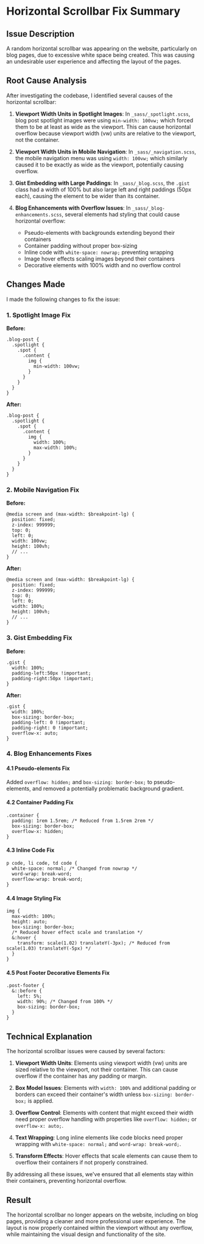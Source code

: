 # Horizontal Scrollbar Fix Summary

## Issue Description

A random horizontal scrollbar was appearing on the website, particularly on blog pages, due to excessive white space being created. This was causing an undesirable user experience and affecting the layout of the pages.

## Root Cause Analysis

After investigating the codebase, I identified several causes of the horizontal scrollbar:

1. **Viewport Width Units in Spotlight Images**: In `_sass/_spotlight.scss`, blog post spotlight images were using `min-width: 100vw;` which forced them to be at least as wide as the viewport. This can cause horizontal overflow because viewport width (vw) units are relative to the viewport, not the container.

2. **Viewport Width Units in Mobile Navigation**: In `_sass/_navigation.scss`, the mobile navigation menu was using `width: 100vw;` which similarly caused it to be exactly as wide as the viewport, potentially causing overflow.

3. **Gist Embedding with Large Paddings**: In `_sass/_blog.scss`, the `.gist` class had a width of 100% but also large left and right paddings (50px each), causing the element to be wider than its container.

4. **Blog Enhancements with Overflow Issues**: In `_sass/_blog-enhancements.scss`, several elements had styling that could cause horizontal overflow:
   - Pseudo-elements with backgrounds extending beyond their containers
   - Container padding without proper box-sizing
   - Inline code with `white-space: nowrap;` preventing wrapping
   - Image hover effects scaling images beyond their containers
   - Decorative elements with 100% width and no overflow control

## Changes Made

I made the following changes to fix the issue:

### 1. Spotlight Image Fix

**Before:**
```
.blog-post {
  .spotlight {
    .spot {
      .content {
        img {
          min-width: 100vw;
        }
      }
    }
  }
}
```

**After:**
```
.blog-post {
  .spotlight {
    .spot {
      .content {
        img {
          width: 100%;
          max-width: 100%;
        }
      }
    }
  }
}
```

### 2. Mobile Navigation Fix

**Before:**
```
@media screen and (max-width: $breakpoint-lg) {
  position: fixed;
  z-index: 999999;
  top: 0;
  left: 0;
  width: 100vw;
  height: 100vh;
  // ...
}
```

**After:**
```
@media screen and (max-width: $breakpoint-lg) {
  position: fixed;
  z-index: 999999;
  top: 0;
  left: 0;
  width: 100%;
  height: 100vh;
  // ...
}
```

### 3. Gist Embedding Fix

**Before:**
```
.gist {
  width: 100%; 
  padding-left:50px !important; 
  padding-right:50px !important;
}
```

**After:**
```
.gist {
  width: 100%; 
  box-sizing: border-box;
  padding-left: 0 !important; 
  padding-right: 0 !important;
  overflow-x: auto;
}
```

### 4. Blog Enhancements Fixes

#### 4.1 Pseudo-elements Fix
Added `overflow: hidden;` and `box-sizing: border-box;` to pseudo-elements, and removed a potentially problematic background gradient.

#### 4.2 Container Padding Fix
```
.container {
  padding: 1rem 1.5rem; /* Reduced from 1.5rem 2rem */
  box-sizing: border-box;
  overflow-x: hidden;
}
```

#### 4.3 Inline Code Fix
```
p code, li code, td code {
  white-space: normal; /* Changed from nowrap */
  word-wrap: break-word;
  overflow-wrap: break-word;
}
```

#### 4.4 Image Styling Fix
```
img {
  max-width: 100%;
  height: auto;
  box-sizing: border-box;
  /* Reduced hover effect scale and translation */
  &:hover {
    transform: scale(1.02) translateY(-3px); /* Reduced from scale(1.03) translateY(-5px) */
  }
}
```

#### 4.5 Post Footer Decorative Elements Fix
```
.post-footer {
  &::before {
    left: 5%;
    width: 90%; /* Changed from 100% */
    box-sizing: border-box;
  }
}
```

## Technical Explanation

The horizontal scrollbar issues were caused by several factors:

1. **Viewport Width Units**: Elements using viewport width (vw) units are sized relative to the viewport, not their container. This can cause overflow if the container has any padding or margin.

2. **Box Model Issues**: Elements with `width: 100%` and additional padding or borders can exceed their container's width unless `box-sizing: border-box;` is applied.

3. **Overflow Control**: Elements with content that might exceed their width need proper overflow handling with properties like `overflow: hidden;` or `overflow-x: auto;`.

4. **Text Wrapping**: Long inline elements like code blocks need proper wrapping with `white-space: normal;` and `word-wrap: break-word;`.

5. **Transform Effects**: Hover effects that scale elements can cause them to overflow their containers if not properly constrained.

By addressing all these issues, we've ensured that all elements stay within their containers, preventing horizontal overflow.

## Result

The horizontal scrollbar no longer appears on the website, including on blog pages, providing a cleaner and more professional user experience. The layout is now properly contained within the viewport without any overflow, while maintaining the visual design and functionality of the site.

